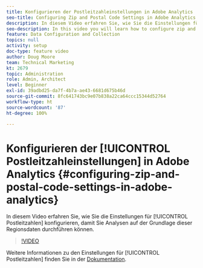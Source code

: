 ```yaml
---
title: Konfigurieren der Postleitzahleinstellungen in Adobe Analytics
seo-title: Configuring Zip and Postal Code Settings in Adobe Analytics
description: In diesem Video erfahren Sie, wie Sie die Einstellungen für Postleitzahlen konfigurieren, damit Sie Analysen auf der Grundlage dieser Regionsdaten durchführen können.
seo-description: In this video you will learn how to configure zip and postal code settings, so that you can do analysis based on this region data.
feature: Data Configuration and Collection
topics: null
activity: setup
doc-type: feature video
author: Doug Moore
team: Technical Marketing
kt: 2679
topic: Administration
role: Admin, Architect
level: Beginner
exl-id: 39adbd25-da7f-4b7a-ae43-6681d675b46d
source-git-commit: 8fc641743bc9e07b838a22ca64ccc15344d52764
workflow-type: ht
source-wordcount: '87'
ht-degree: 100%

---
```


# Konfigurieren der [!UICONTROL Postleitzahleinstellungen] in Adobe Analytics {#configuring-zip-and-postal-code-settings-in-adobe-analytics}

In diesem Video erfahren Sie, wie Sie die Einstellungen für [!UICONTROL Postleitzahlen] konfigurieren, damit Sie Analysen auf der Grundlage dieser Regionsdaten durchführen können.

>[!VIDEO](https://video.tv.adobe.com/v/27051/?quality=12&learn=on)

Weitere Informationen zu den Einstellungen für [!UICONTROL Postleitzahlen] finden Sie in der [Dokumentation](https://experienceleague.adobe.com/docs/analytics/components/dimensions/zip-code.html?lang=de).
